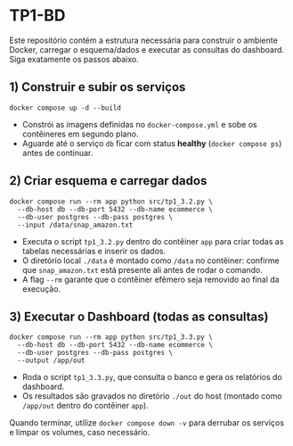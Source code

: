 # TP1-BD

Este repositório contém a estrutura necessária para construir o ambiente Docker, carregar o esquema/dados e executar as consultas do dashboard. Siga exatamente os passos abaixo.

## 1) Construir e subir os serviços
```
docker compose up -d --build
```
* Constrói as imagens definidas no `docker-compose.yml` e sobe os contêineres em segundo plano.
* Aguarde até o serviço `db` ficar com status **healthy** (`docker compose ps`) antes de continuar.

## 2) Criar esquema e carregar dados
```
docker compose run --rm app python src/tp1_3.2.py \
  --db-host db --db-port 5432 --db-name ecommerce \
  --db-user postgres --db-pass postgres \
  --input /data/snap_amazon.txt
```
* Executa o script `tp1_3.2.py` dentro do contêiner `app` para criar todas as tabelas necessárias e inserir os dados.
* O diretório local `./data` é montado como `/data` no contêiner: confirme que `snap_amazon.txt` está presente ali antes de rodar o comando.
* A flag `--rm` garante que o contêiner efêmero seja removido ao final da execução.

## 3) Executar o Dashboard (todas as consultas)
```
docker compose run --rm app python src/tp1_3.3.py \
  --db-host db --db-port 5432 --db-name ecommerce \
  --db-user postgres --db-pass postgres \
  --output /app/out
```
* Roda o script `tp1_3.3.py`, que consulta o banco e gera os relatórios do dashboard.
* Os resultados são gravados no diretório `./out` do host (montado como `/app/out` dentro do contêiner `app`).

Quando terminar, utilize `docker compose down -v` para derrubar os serviços e limpar os volumes, caso necessário.
